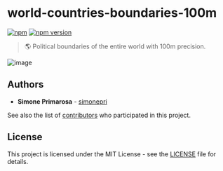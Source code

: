 # world-countries-boundaries-100m
[![npm](https://img.shields.io/npm/dm/world-countries-boundaries-100m.svg)](https://www.npmjs.com/package/world-countries-boundaries-100m) [![npm version](https://img.shields.io/npm/v/world-countries-boundaries-100m.svg)](https://www.npmjs.com/package/world-countries-boundaries-100m)
> 🌎 Political boundaries of the entire world with 100m precision.

![image](https://user-images.githubusercontent.com/3505087/30029694-87f7f35a-918a-11e7-9eb1-12ac1ce1d76b.png)

## Authors
* **Simone Primarosa** - [simonepri](https://github.com/simonepri)

See also the list of [contributors](https://github.com/busrapidohq/world-countries-boundaries/contributors) who participated in this project.

## License
This project is licensed under the MIT License - see the [LICENSE](LICENSE) file for details.
